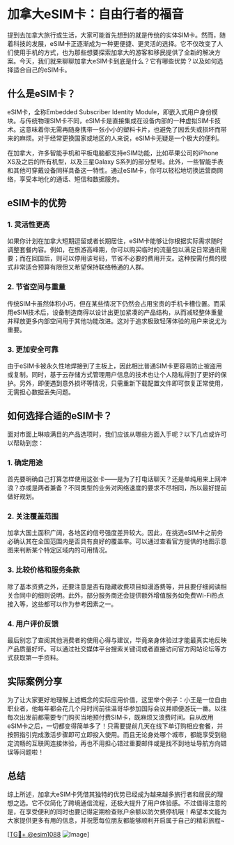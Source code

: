 # 加拿大eSIM卡：自由行者的福音

提到去加拿大旅行或生活，大家可能首先想到的就是传统的实体SIM卡。然而，随着科技的发展，eSIM卡正逐渐成为一种更便捷、更灵活的选择。它不仅改变了人们使用手机的方式，也为那些想要探索加拿大的游客和移民提供了全新的解决方案。今天，我们就来聊聊加拿大eSIM卡到底是什么？它有哪些优势？以及如何选择适合自己的eSIM卡。

## 什么是eSIM卡？

eSIM卡，全称Embedded Subscriber Identity Module，即嵌入式用户身份模块。与传统物理SIM卡不同，eSIM卡是直接集成在设备内部的一种虚拟SIM卡技术。这意味着你无需再随身携带一张小小的塑料卡片，也避免了因丢失或损坏而带来的麻烦。对于经常更换国家或地区的人来说，eSIM卡无疑是一个极大的便利。

在加拿大，许多智能手机和平板电脑都支持eSIM功能，比如苹果公司的iPhone XS及之后的所有机型，以及三星Galaxy S系列的部分型号。此外，一些智能手表和其他可穿戴设备同样具备这一特性。通过eSIM卡，你可以轻松地切换运营商网络，享受本地化的通话、短信和数据服务。

## eSIM卡的优势

### 1. 灵活性更高

如果你计划在加拿大短期逗留或者长期居住，eSIM卡能够让你根据实际需求随时调整套餐内容。例如，在旅游高峰期，你可以购买临时的流量包以满足日常通讯需要；而在回国后，则可以停用该号码，节省不必要的费用开支。这种按需付费的模式非常适合预算有限但又希望保持联络畅通的人群。

### 2. 节省空间与重量

传统SIM卡虽然体积小巧，但在某些情况下仍然会占用宝贵的手机卡槽位置。而采用eSIM技术后，设备制造商得以设计出更加紧凑的产品结构，从而减轻整体重量并释放更多内部空间用于其他功能改进。这对于追求极致轻薄体验的用户来说尤为重要。

### 3. 更加安全可靠

由于eSIM卡被永久性地焊接到了主板上，因此相比普通SIM卡更容易防止被盗用或复制。同时，基于云存储方式管理用户信息的技术也让个人隐私得到了更好的保护。另外，即便遇到意外损坏等情况，只需重新下载配置文件即可恢复正常使用，无需担心数据丢失问题。

## 如何选择合适的eSIM卡？

面对市面上琳琅满目的产品选项时，我们应该从哪些方面入手呢？以下几点或许可以帮助到您：

### 1. 确定用途

首先要明确自己打算怎样使用这张卡——是为了打电话聊天？还是单纯用来上网冲浪？亦或是两者兼备？不同类型的业务对网络速度的要求不尽相同，所以最好提前做好规划。

### 2. 关注覆盖范围

加拿大国土面积广阔，各地区的信号强度差异较大。因此，在挑选eSIM卡之前务必确认其在全国范围内是否具有良好的覆盖率。可以通过查看官方提供的地图示意图来判断某个特定区域内的可用情况。

### 3. 比较价格和服务条款

除了基本资费之外，还要注意是否有隐藏收费项目如漫游费等，并且要仔细阅读相关合同中的细则说明。此外，部分服务商还会提供额外增值服务如免费Wi-Fi热点接入等，这些都可以作为参考因素之一。

### 4. 用户评价反馈

最后别忘了查阅其他消费者的使用心得与建议，毕竟亲身体验过才能最真实地反映产品质量好坏。可以通过社交媒体平台搜索关键词或者直接访问官方网站论坛等方式获取第一手资料。

## 实际案例分享

为了让大家更好地理解上述概念的实际应用价值，这里举个例子：小王是一位自由职业者，他每年都会花几个月时间前往温哥华参加国际会议并顺便游玩一番。以往每次出发前都需要专门购买当地预付费SIM卡，既麻烦又浪费时间。自从改用eSIM卡之后，一切都变得简单多了！只需要提前几天在线下单订购相应套餐，并按照指引完成激活步骤即可立即投入使用。而且无论身处哪个城市，都能享受到稳定流畅的互联网连接体验，再也不用担心错过重要邮件或是找不到地址导航方向错误等问题啦！

## 总结

综上所述，加拿大eSIM卡凭借其独特的优势已经成为越来越多旅行者和居民的理想之选。它不仅简化了跨境通信流程，还极大提升了用户体验感。不过值得注意的是，在享受便利的同时也要记得定期检查账户余额以防欠费停机哦！希望本文能为大家提供更多有用的信息，并祝愿每位朋友都能够顺利开启属于自己的精彩旅程~

[[TG💪+ @esim1088](https://t.me/s/esim1088) ![Image](https://i.postimg.cc/4NQfJmqS/Snipaste-2025-05-13-00-14-12.png)]